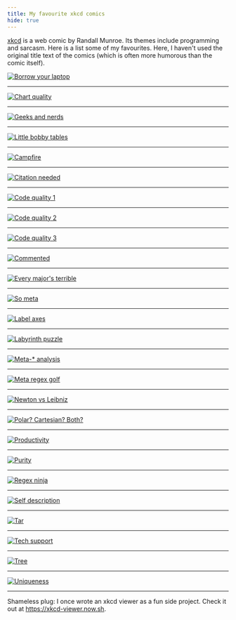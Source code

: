 ```yaml
---
title: My favourite xkcd comics
hide: true
---
```


[xkcd](//xkcd.com) is a web comic by Randall Munroe. Its themes include programming and sarcasm. Here is a list some of my favourites. Here, I haven't used the original title text of the comics (which is often more humorous than the comic itself).

[![Borrow your laptop](//imgs.xkcd.com/comics/borrow_your_laptop.png)](//xkcd.com/1806)

---

[![Chart quality](//imgs.xkcd.com/comics/scientific_paper_graph_quality.png)](//xkcd.com/1945)

---

[![Geeks and nerds](//imgs.xkcd.com/comics/geeks_and_nerds.png)](//xkcd.com/747)

---

[![Little bobby tables](//imgs.xkcd.com/comics/exploits_of_a_mom.png)](//xkcd.com/327)

---

[![Campfire](//imgs.xkcd.com/comics/campfire.png)](//xkcd.com/742)

---

[![Citation needed](//imgs.xkcd.com/comics/wikipedian_protester.png)](//xkcd.com/285)

---

[![Code quality 1](//imgs.xkcd.com/comics/code_quality.png)](//xkcd.com/1513)

---

[![Code quality 2](//imgs.xkcd.com/comics/code_quality_2.png)](//xkcd.com/1695)

---

[![Code quality 3](//imgs.xkcd.com/comics/code_quality_3.png)](//xkcd.com/1833)

---

[![Commented](//imgs.xkcd.com/comics/commented.png)](//xkcd.com/156)

---

[![Every major's terrible](//imgs.xkcd.com/comics/every_majors_terrible.png)](//xkcd.com/1052)

---

[![So meta](//imgs.xkcd.com/comics/hofstadter.png)](//xkcd.com/917)

---

[![Label axes](//imgs.xkcd.com/comics/convincing.png)](//xkcd.com/833)

---

[![Labyrinth puzzle](//imgs.xkcd.com/comics/labyrinth_puzzle.png)](//xkcd.com/246)

---

[![Meta-* analysis](//imgs.xkcd.com/comics/meta-analysis.png)](//xkcd.com/1447)

---

[![Meta regex golf](//imgs.xkcd.com/comics/regex_golf.png)](//xkcd.com/1313)

---

[![Newton vs Leibniz](//imgs.xkcd.com/comics/newton_and_leibniz.png)](//xkcd.com/626)

---

[![Polar? Cartesian? Both?](//imgs.xkcd.com/comics/polar_cartesian.png)](//xkcd.com/1230)

---

[![Productivity](//imgs.xkcd.com/comics/is_it_worth_the_time.png)](//xkcd.com/1205)

---

[![Purity](//imgs.xkcd.com/comics/purity.png)](//xkcd.com/435)

---

[![Regex ninja](//imgs.xkcd.com/comics/regular_expressions.png)](//xkcd.com/208)

---

[![Self description](//imgs.xkcd.com/comics/self_description.png)](//xkcd.com/688)

---

[![Tar](//imgs.xkcd.com/comics/tar.png)](//xkcd.com/1186)

---

[![Tech support](//imgs.xkcd.com/comics/tech_support_cheat_sheet.png)](//xkcd.com/627)

---

[![Tree](//imgs.xkcd.com/comics/tree.png)](//xkcd.com/835)

---

[![Uniqueness](//imgs.xkcd.com/comics/license_plate.png)](//xkcd.com/1105`)

---

Shameless plug: I once wrote an xkcd viewer as a fun side project. Check it out at https://xkcd-viewer.now.sh.
